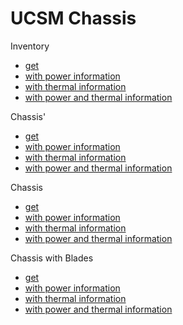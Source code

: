 # UCSM Chassis

Inventory
- [get](./ChassizBladesGet.md)
- [with power information](./ChassizBladesPower.md)
- [with thermal information](./ChassizBladesThermal.md)
- [with power and thermal information](./ChassizBladesEnv.md)

Chassis'
- [get](./ChassizGet.md)
- [with power information](./ChassizPower.md)
- [with thermal information](./ChassizThermal.md)
- [with power and thermal information](./ChassizEnv.md)

Chassis
- [get](./ChassisGet.md)
- [with power information](./ChassisPower.md)
- [with thermal information](./ChassisThermal.md)
- [with power and thermal information](./ChassisEnv.md)

Chassis with Blades
- [get](./ChassisBladesGet.md)
- [with power information](./ChassisBladesPower.md)
- [with thermal information](./ChassisBladesThermal.md)
- [with power and thermal information](./ChassisBladesEnv.md)
